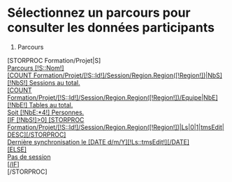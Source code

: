 <!-- Page Heading -->
<div class="row">
    <div class="col-lg-12">
        <h1 class="page-header">
            Sélectionnez un parcours pour consulter les données participants</small>
        </h1>
        <ol class="breadcrumb">
            <li class="active">
                <i class="fa fa-dashboard"></i> Parcours
            </li>
        </ol>
    </div>
</div>

<div class="row">
    [STORPROC Formation/Projet|S]
    <div class="col-lg-3 col-md-6">
        <a href="/Projets/[!S::Id!]">
            <div class="panel panel-success">
                <div class="panel-heading">
                    <div class="row">
                        <div class="col-xs-3">
                              <i class="fa fa-play fa-5x"></i>
                        </div>
                        <div class="col-xs-9 text-right">
                            <div class="huge">Parcours [!S::Nom!]</div>
                            [COUNT Formation/Projet/[!S::Id!]/Session/Region.Region([!Region!])|NbS]
                            <div>[!NbS!] Sessions au total.</div>
                            [COUNT Formation/Projet/[!S::Id!]/Session/Region.Region([!Region!])/Equipe|NbE]
                            <div>[!NbE!] Tables au total.</div>
                            <div>Soit [!NbE:*4!] Personnes.</div>
                        </div>
                    </div>
                </div>
                <div class="panel-footer">
                    [IF [!NbS!]>0]
                    [STORPROC Formation/Projet/[!S::Id!]/Session/Region.Region([!Region!])|Ls|0|1|tmsEdit|DESC][/STORPROC]
                    <div>Dernière synchronisation le [DATE d/m/Y][!Ls::tmsEdit!][/DATE]</div>
                    [ELSE]
                    <div>Pas de session</div>
                    [/IF]
                    <div class="clearfix"></div>
                </div>
            </div>
        </a>
    </div>
    [/STORPROC]
</div>